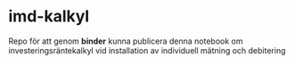 # imd-kalkyl
Repo för att genom **binder** kunna publicera denna notebook om investeringsräntekalkyl vid installation av individuell mätning och debitering